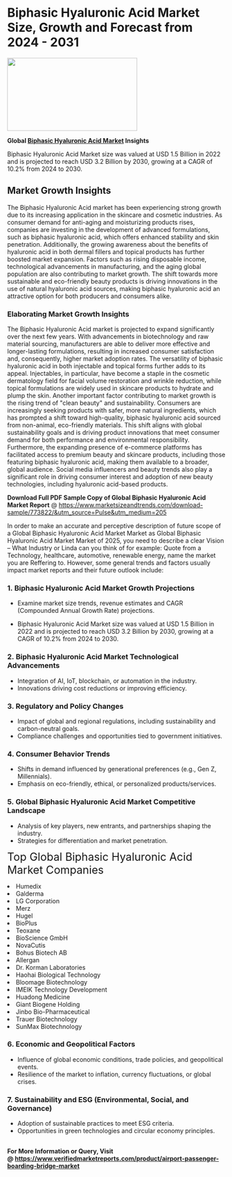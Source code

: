 <H1>Biphasic Hyaluronic Acid Market Size, Growth and Forecast from 2024 - 2031</H1><img class="aligncenter size-medium wp-image-584254" src="https://thirdeyenews.in/wp-content/uploads/2024/09/Global-Market-Research-300x168.jpeg" alt="" width="300" height="168" /><p><strong>Global&nbsp;<a href="https://www.marketsizeandtrends.com/download-sample/773822/&amp;utm_source=Pulse&amp;utm_medium=205">Biphasic Hyaluronic Acid Market</a> Insights</strong></p><p>Biphasic Hyaluronic Acid Market size was valued at USD 1.5 Billion in 2022 and is projected to reach USD 3.2 Billion by 2030, growing at a CAGR of 10.2% from 2024 to 2030.</p><p><h2>Market Growth Insights</h2> The Biphasic Hyaluronic Acid market has been experiencing strong growth due to its increasing application in the skincare and cosmetic industries. As consumer demand for anti-aging and moisturizing products rises, companies are investing in the development of advanced formulations, such as biphasic hyaluronic acid, which offers enhanced stability and skin penetration. Additionally, the growing awareness about the benefits of hyaluronic acid in both dermal fillers and topical products has further boosted market expansion. Factors such as rising disposable income, technological advancements in manufacturing, and the aging global population are also contributing to market growth. The shift towards more sustainable and eco-friendly beauty products is driving innovations in the use of natural hyaluronic acid sources, making biphasic hyaluronic acid an attractive option for both producers and consumers alike. <h3>Elaborating Market Growth Insights</h3> The Biphasic Hyaluronic Acid market is projected to expand significantly over the next few years. With advancements in biotechnology and raw material sourcing, manufacturers are able to deliver more effective and longer-lasting formulations, resulting in increased consumer satisfaction and, consequently, higher market adoption rates. The versatility of biphasic hyaluronic acid in both injectable and topical forms further adds to its appeal. Injectables, in particular, have become a staple in the cosmetic dermatology field for facial volume restoration and wrinkle reduction, while topical formulations are widely used in skincare products to hydrate and plump the skin. Another important factor contributing to market growth is the rising trend of "clean beauty" and sustainability. Consumers are increasingly seeking products with safer, more natural ingredients, which has prompted a shift toward high-quality, biphasic hyaluronic acid sourced from non-animal, eco-friendly materials. This shift aligns with global sustainability goals and is driving product innovations that meet consumer demand for both performance and environmental responsibility. Furthermore, the expanding presence of e-commerce platforms has facilitated access to premium beauty and skincare products, including those featuring biphasic hyaluronic acid, making them available to a broader, global audience. Social media influencers and beauty trends also play a significant role in driving consumer interest and adoption of new beauty technologies, including hyaluronic acid-based products. </p><p><span class=""><strong>Download Full PDF Sample Copy of Global Biphasic Hyaluronic Acid Market Report</strong> @ <a href="https://www.marketsizeandtrends.com/download-sample/773822/&amp;utm_source=Pulse&amp;utm_medium=205" target="_blank">https://www.marketsizeandtrends.com/download-sample/773822/&amp;utm_source=Pulse&amp;utm_medium=205</a></span></p><p>In order to make an accurate and perceptive description of future scope of a Global&nbsp;Biphasic Hyaluronic Acid Market Market as Global&nbsp;Biphasic Hyaluronic Acid Market Market of 2025, you need to describe a clear Vision &ndash; What Industry or Linda can you think of for example: Quote from a Technology, healthcare, automotive, renewable energy, name the market you are Reffering to. However, some general trends and factors usually impact market reports and their future outlook include:</p><h3>1.&nbsp;<strong>Biphasic Hyaluronic Acid Market Growth Projections</strong></h3><ul><li>Examine market size trends, revenue estimates and CAGR (Compounded Annual Growth Rate) projections.</li><li><p>Biphasic Hyaluronic Acid Market size was valued at USD 1.5 Billion in 2022 and is projected to reach USD 3.2 Billion by 2030, growing at a CAGR of 10.2% from 2024 to 2030.</p></li></ul><h3>2.&nbsp;<strong>Biphasic Hyaluronic Acid Market Technological Advancements</strong></h3><ul><li>Integration of AI, IoT, blockchain, or automation in the industry.</li><li>Innovations driving cost reductions or improving efficiency.</li></ul><h3>3.&nbsp;<strong>Regulatory and Policy Changes</strong></h3><ul><li>Impact of global and regional regulations, including sustainability and carbon-neutral goals.</li><li>Compliance challenges and opportunities tied to government initiatives.</li></ul><h3>4.&nbsp;<strong>Consumer Behavior Trends</strong></h3><ul><li>Shifts in demand influenced by generational preferences (e.g., Gen Z, Millennials).</li><li>Emphasis on eco-friendly, ethical, or personalized products/services.</li></ul><h3>5.&nbsp;<strong>Global Biphasic Hyaluronic Acid Market Competitive Landscape</strong></h3><ul><li>Analysis of key players, new entrants, and partnerships shaping the industry.</li><li>Strategies for differentiation and market penetration.</li></ul><p data-pm-slice="1 1 []"><span style="color: inherit; font-family: inherit; font-size: 25px;">Top Global Biphasic Hyaluronic Acid Market Companies</span></p><div class="" data-test-id=""><p><li>Humedix</li><li> Galderma</li><li> LG Corporation</li><li> Merz</li><li> Hugel</li><li> BioPlus</li><li> Teoxane</li><li> BioScience GmbH</li><li> NovaCutis</li><li> Bohus Biotech AB</li><li> Allergan</li><li> Dr. Korman Laboratories</li><li> Haohai Biological Technology</li><li> Bloomage Biotechnology</li><li> IMEIK Technology Development</li><li> Huadong Medicine</li><li> Giant Biogene Holding</li><li> Jinbo Bio-Pharmaceutical</li><li> Trauer Biotechnology</li><li> SunMax Biotechnology</li></p></div><h3>6.&nbsp;<strong>Economic and Geopolitical Factors</strong></h3><ul><li>Influence of global economic conditions, trade policies, and geopolitical events.</li><li>Resilience of the market to inflation, currency fluctuations, or global crises.</li></ul><h3>7.&nbsp;<strong>Sustainability and ESG (Environmental, Social, and Governance)</strong></h3><ul><li>Adoption of sustainable practices to meet ESG criteria.</li><li>Opportunities in green technologies and circular economy principles.</li></ul><h2><strong style="font-size: 14px;">For More Information or Query, Visit @&nbsp;</strong><a style="background-color: #ffffff; font-size: 14px;" href="https://www.marketsizeandtrends.com/report/biphasic-hyaluronic-acid-market/" target="_blank">https://www.verifiedmarketreports.com/product/airport-passenger-boarding-bridge-market</a></h2>
